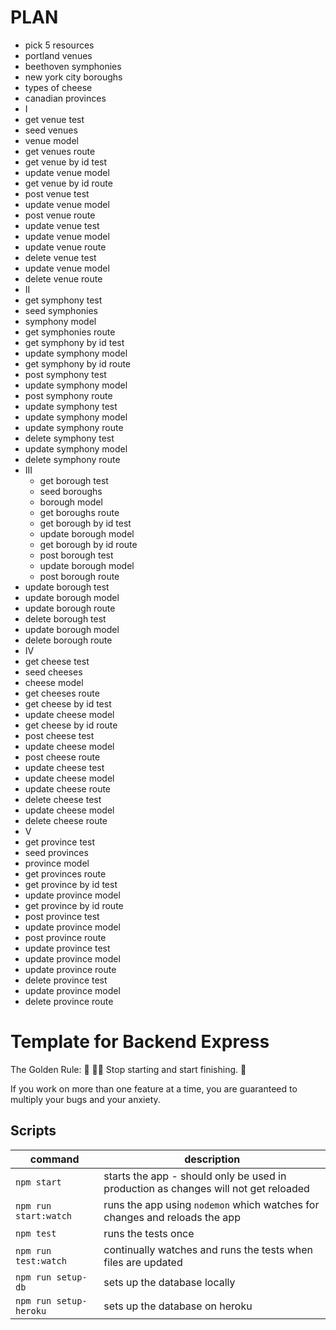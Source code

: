 # PLAN

  - pick 5 resources
  - portland venues
  - beethoven symphonies
  - new york city boroughs
  - types of cheese
  - canadian provinces
  - I
  - get venue test
  - seed venues
  - venue model
  - get venues route
  - get venue by id test
  - update venue model
  - get venue by id route
  - post venue test
  - update venue model
  - post venue route
  - update venue test
  - update venue model
  - update venue route
  - delete venue test
  - update venue model
  - delete venue route
  - II
  - get symphony test
  - seed symphonies
  - symphony model
  - get symphonies route
  - get symphony by id test
  - update symphony model
  - get symphony by id route
  - post symphony test
  - update symphony model
  - post symphony route
  - update symphony test
  - update symphony model
  - update symphony route
  - delete symphony test
  - update symphony model
  - delete symphony route
- III
  - get borough test
  - seed boroughs
  - borough model
  - get boroughs route
  - get borough by id test
  - update borough model
  - get borough by id route
  - post borough test
  - update borough model
  - post borough route
- update borough test
- update borough model
- update borough route
- delete borough test
- update borough model
- delete borough route
- IV
- get cheese test
- seed cheeses
- cheese model
- get cheeses route
- get cheese by id test
- update cheese model
- get cheese by id route
- post cheese test
- update cheese model
- post cheese route
- update cheese test
- update cheese model
- update cheese route
- delete cheese test
- update cheese model
- delete cheese route
- V
- get province test
- seed provinces
- province model
- get provinces route
- get province by id test
- update province model
- get province by id route
- post province test
- update province model
- post province route
- update province test
- update province model
- update province route
- delete province test
- update province model
- delete province route


# Template for Backend Express

The Golden Rule:
🦸 🦸‍♂️ Stop starting and start finishing. 🏁

If you work on more than one feature at a time, you are guaranteed to multiply your bugs and your anxiety.

## Scripts

| command                | description                                                                         |
| ---------------------- | ----------------------------------------------------------------------------------- |
| `npm start`            | starts the app - should only be used in production as changes will not get reloaded |
| `npm run start:watch`  | runs the app using `nodemon` which watches for changes and reloads the app          |
| `npm test`             | runs the tests once                                                                 |
| `npm run test:watch`   | continually watches and runs the tests when files are updated                       |
| `npm run setup-db`     | sets up the database locally                                                        |
| `npm run setup-heroku` | sets up the database on heroku                                                      |


